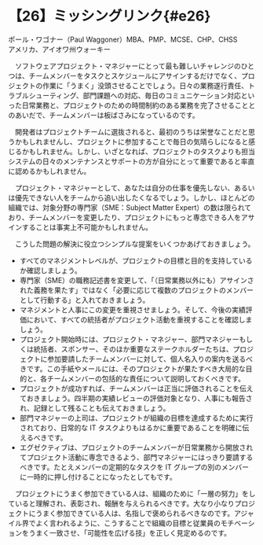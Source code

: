 # 【26】ミッシングリンク{#e26}

<div class="author">ポール・ワゴナー（Paul Waggoner）<span class="author_title">MBA、PMP、MCSE、CHP、CHSS</span></div>
<div class="author_address">アメリカ、アイオワ州ウォーキー</div>

　ソフトウェアプロジェクト・マネジャーにとって最も難しいチャレンジのひとつは、チームメンバーをタスクとスケジュールにアサインするだけでなく、プロジェクトの作業に「うまく」没頭させることでしょう。日々の業務遂行責任、トラブルシューティング、部門課題への対応、毎日のコミュニケーション対応といった日常業務と、プロジェクトのための時間制約のある業務を完了させることとのあいだで、チームメンバーは板ばさみになっているのです。

　開発者はプロジェクトチームに選抜されると、最初のうちは栄誉なことだと思うかもしれませんし、プロジェクトに参加することで毎日の気晴らしになると感じるかもしれません。しかし、いざとなれば、プロジェクトのタスクよりも担当システムの日々のメンテナンスとサポートの方が自分にとって重要であると率直に認めるかもしれません。

　プロジェクト・マネジャーとして、あなたは自分の仕事を優先しない、あるいは優先できない人をチームから追い出したくなるでしょう。しかし、ほとんどの組織では、対象分野の専門家（SME：Subject Matter Expert）の数は限られており、チームメンバーを変更したり、プロジェクトにもっと専念できる人をアサインすることは事実上不可能かもしれません。

　こうした問題の解決に役立つシンプルな提案をいくつかあげておきましょう。

* すべてのマネジメントレベルが、プロジェクトの目標と目的を支持しているか確認しましょう。
* 専門家（SME）の職務記述書を変更して、「（日常業務以外にも）アサインされた義務を果たす」ではなく「必要に応じて複数のプロジェクトのメンバーとして行動する」と入れておきましょう。
* マネジメントと人事にこの変更を重視させましょう。そして、今後の実績評価において、すべての統括者がプロジェクト活動を重視することを確認しましょう。
* プロジェクト開始時には、プロジェクト・マネジャー、部門マネジャーもしくは統括者、スポンサー、そのほか重要なステークホルダーたちは、プロジェクトに参加要請したチームメンバーに対して、個人名入りの案内を送るべきです。この手紙やメールには、そのプロジェクトが果たすべき大局的な目的と、各チームメンバーの包括的な責任について説明しておくべきです。
* プロジェクトが成功すれば、チームメンバーは正当に評価されることを伝えておきましょう。四半期の実績レビューの評価対象となり、人事にも報告され、記録として残ることも伝えておきましょう。
* 部門マネジャーの上司は、プロジェクトが組織の目標を達成するために実行されており、日常的な IT タスクよりもはるかに重要であることを明確に伝えるべきです。
* エグゼクティブは、プロジェクトのチームメンバーが日常業務から開放されてプロジェクト活動に専念できるよう、部門マネジャーにはっきり要請するべきです。たとえメンバーの定期的なタスクを IT グループの別のメンバーに一時的に押し付けることになったとしてもです。

　プロジェクトにうまく参加できている人は、組織のために「一層の努力」をしていると理解され、表彰され、報酬を与えられるべきです。大なり小なりプロジェクトにうまく参加できている人は、名指しで褒められるべきなのです。アジャイル界でよく言われるように、こうすることで組織の目標と従業員のモチベーションをうまく一致させ、「可能性を広げる技」を正しく見定めるのです。
